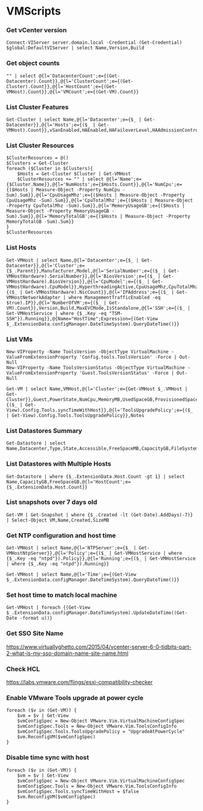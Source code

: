 # VMScripts

### Get vCenter version
```
Connect-VIServer server.domain.local -Credential (Get-Credential)
$global:DefaultVIServer | select Name,Version,Build
```

### Get object counts
```
"" | select @{l='DatacenterCount';e={(Get-Datacenter).Count}},@{l='ClusterCount';e={(Get-Cluster).Count}},@{l='HostCount';e={(Get-VMHost).Count}},@{l='VMCount';e={(Get-VM).Count}}
```

### List Cluster Features
```
Get-Cluster | select Name,@{l='Datacenter';e={$_ | Get-Datacenter}},@{l='Hosts';e={($_ | Get-VMHost).Count}},vSanEnabled,HAEnabled,HAFailoverLevel,HAAdmissionControlEnabled,DrsEnabled,DrsAutomationLevel,EVCMode
```

### List Cluster Resources
```
$ClusterResources = @()
$Clusters = Get-Cluster
foreach ($Cluster in $Clusters){
	$Hosts = Get-Cluster $Cluster | Get-VMHost
	$ClusterResources += "" | select @{l='Name';e={$Cluster.Name}},@{l='NumHosts';e={$Hosts.Count}},@{l='NumCpu';e={($Hosts | Measure-Object -Property NumCpu -Sum).Sum}},@{l='CpuUsageMhz';e={($Hosts | Measure-Object -Property CpuUsageMhz -Sum).Sum}},@{l='CpuTotalMhz';e={($Hosts | Measure-Object -Property CpuTotalMhz -Sum).Sum}},@{l='MemoryUsageGB';e={($Hosts | Measure-Object -Property MemoryUsageGB -Sum).Sum}},@{l='MemoryTotalGB';e={($Hosts | Measure-Object -Property MemoryTotalGB -Sum).Sum}}
}
$ClusterResources
```

### List Hosts
```
Get-VMHost | select Name,@{l='Datacenter';e={$_ | Get-Datacenter}},@{l='Cluster';e={$_.Parent}},Manufacturer,Model,@{l='SerialNumber';e={($_ | Get-VMHostHardware).SerialNumber}},@{l='BiosVersion';e={($_ | Get-VMHostHardware).BiosVersion}},@{l='CpuModel';e={($_ | Get-VMHostHardware).CpuModel}},HyperthreadingActive,CpuUsageMhz,CpuTotalMhz,MemoryUsageGB,MemoryTotalGB,@{l='NicCount';e={($_ | Get-VMHostHardware).NicCount}},@{l='IPAddress';e={($_ | Get-VMHostNetworkAdapter | where ManagementTrafficEnabled -eq $true).IP}},@{l='NumberOfVM';e={($_ | Get-VM).Count}},Version,Build,MaxEVCMode,IsStandalone,@{l='SSH';e={($_ | Get-VMHostService | where {$_.Key -eq "TSM-SSH"}).Running}},@{Name="HostTime";Expression={(Get-View $_.ExtensionData.configManager.DateTimeSystem).QueryDateTime()}}
```

### List VMs
```
New-VIProperty -Name ToolsVersion -ObjectType VirtualMachine -ValueFromExtensionProperty 'Config.tools.ToolsVersion' -Force | Out-Null
New-VIProperty -Name ToolsVersionStatus -ObjectType VirtualMachine -ValueFromExtensionProperty 'Guest.ToolsVersionStatus' -Force | Out-Null

Get-VM | select Name,VMHost,@{l='Cluster';e={Get-VMHost $_.VMHost | Get-Cluster}},Guest,PowerState,NumCpu,MemoryMB,UsedSpaceGB,ProvisionedSpaceGB,Version,ToolsVersion,ToolsVersionStatus,@{l='SyncTimeWithHost';e={($_ | Get-View).Config.Tools.syncTimeWithHost}},@{l='ToolsUpgradePolicy';e={($_ | Get-View).Config.Tools.ToolsUpgradePolicy}},Notes
```

### List Datastores Summary
```
Get-Datastore | select Name,Datacenter,Type,State,Accessible,FreeSpaceMB,CapacityGB,FileSystemVersion
```

### List Datastores with Multiple Hosts
```
Get-Datastore | where {$_.ExtensionData.Host.Count -gt 1} | select Name,CapacityGB,FreeSpaceGB,@{l='HostCount';e={$_.ExtensionData.Host.Count}}
```

### List snapshots over 7 days old
```
Get-VM | Get-Snapshot | where {$_.Created -lt (Get-Date).AddDays(-7)} | Select-Object VM,Name,Created,SizeMB
```

### Get NTP configuration and host time
```
Get-VMHost | select Name,@{l='NTPServer';e={$_ | Get-VMHostNtpServer}},@{l='Policy';e={($_ | Get-VMHostService | where {$_.Key -eq "ntpd"}).Policy}},@{l='Running';e={($_ | Get-VMHostService | where {$_.Key -eq "ntpd"}).Running}}

Get-VMHost | select Name,@{l='Time';e={(Get-View $_.ExtensionData.configManager.DateTimeSystem).QueryDateTime()}}
```

### Set host time to match local machine
```
Get-VMHost | foreach {(Get-View $_.ExtensionData.configManager.DateTimeSystem).UpdateDateTime((Get-Date -format u))}
```

### Get SSO Site Name
https://www.virtuallyghetto.com/2015/04/vcenter-server-6-0-tidbits-part-2-what-is-my-sso-domain-name-site-name.html

### Check HCL
https://labs.vmware.com/flings/esxi-compatibility-checker

### Enable VMware Tools upgrade at power cycle
```
foreach ($v in (Get-VM)) {
	$vm = $v | Get-View
	$vmConfigSpec = New-Object VMware.Vim.VirtualMachineConfigSpec
	$vmConfigSpec.Tools = New-Object VMware.Vim.ToolsConfigInfo
	$vmConfigSpec.Tools.ToolsUpgradePolicy = "UpgradeAtPowerCycle"
	$vm.ReconfigVM($vmConfigSpec)
}
```

### Disable time sync with host
```
foreach ($v in (Get-VM)) {
	$vm = $v | Get-View
	$vmConfigSpec = New-Object VMware.Vim.VirtualMachineConfigSpec
	$vmConfigSpec.Tools = New-Object VMware.Vim.ToolsConfigInfo
	$vmConfigSpec.Tools.syncTimeWithHost = $false
	$vm.ReconfigVM($vmConfigSpec)
}
```
